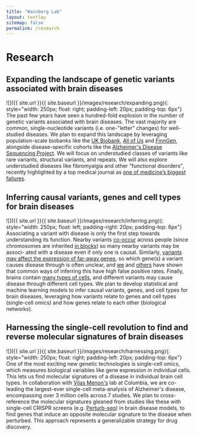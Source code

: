 ```yaml
---
title: "Wainberg Lab"
layout: textlay
sitemap: false
permalink: /research
---
```

# Research

## Expanding the landscape of genetic variants associated with brain diseases
![]({{ site.url }}{{ site.baseurl }}/images/research/expanding.png){: style="width: 250px; float: right; padding-left: 20px; padding-top: 6px"}
The past few years have seen a hundred-fold explosion in the number of genetic variants associated with brain diseases. The vast majority are common, single-nucleotide variants (i.e. one-"letter" changes) for well-studied diseases. We plan to expand this landscape by leveraging population-scale biobanks like the [UK Biobank](https://www.ukbiobank.ac.uk/), [All of Us](https://allofus.nih.gov/) and [FinnGen](https://www.finngen.fi/en), alongside disease-specific cohorts like the [Alzheimer's Disease Sequencing Project](https://adsp.niagads.org/). We will focus on understudied classes of variants like rare variants, structural variants, and repeats. We will also explore understudied diseases like fibromyalgia and other "functional disorders", recently highlighted by a top medical journal as [one of medicine’s biggest failures](https://www.bmj.com/content/380/bmj.p221).

## Inferring causal variants, genes and cell types for brain diseases
![]({{ site.url }}{{ site.baseurl }}/images/research/inferring.png){: style="width: 250px; float: left; padding-right: 20px; padding-top: 6px"}
Associating a variant with disease is only the first step towards understanding its function. Nearby variants [co-occur](https://www.nature.com/articles/nrg1123) across people (since chromosomes are inherited [in blocks](https://www.ncbi.nlm.nih.gov/pmc/articles/PMC4665078)) so many nearby variants may be associ- ated with a disease even if only one is causal. Similarly, [variants may affect the expression of far-away genes](https://www.nejm.org/doi/full/10.1056/nejmoa1502214), so which gene(s) a variant causes disease through is often unclear, and [we](https://www.nature.com/articles/s41588-019-0385-z) and [others](https://academic.oup.com/nar/article/47/1/e3/5103947) have shown that common ways of inferring this have high false positive rates. Finally, brains contain [many types of cells](https://www.nature.com/articles/s41586-021-03950-0), and different variants may cause disease through different cell types. We plan to develop statistical and machine learning models to infer causal variants, genes, and cell types for brain diseases, leveraging how variants relate to genes and cell types (single-cell omics) and how genes relate to each other (biological networks).

## Harnessing the single-cell revolution to find and reverse molecular signatures of brain diseases
![]({{ site.url }}{{ site.baseurl }}/images/research/harnessing.png){: style="width: 250px; float: right; padding-left: 20px; padding-top: 6px"}
One of the most exciting new genetic technologies is single-cell omics, which measures biological variables like gene expression in individual cells. This lets us find molecular signatures of a disease in individual brain cell types. In collaboration with [Vilas Menon's](https://www.neurology.columbia.edu/profile/vilas-menon-phd) lab at Columbia, we are co-leading the largest-ever single-cell meta-analysis of Alzheimer's disease, encompassing over 3 million cells across 7 studies. We plan to cross-reference the molecular signatures gleaned from studies like these with single-cell CRISPR screens (e.g. [Perturb-seq](https://www.science.org/doi/10.1126/science.aaz6063)) in brain disease models, to find genes that induce an opposite molecular signature to the disease when perturbed. This approach represents a generalizable strategy for drug discovery.